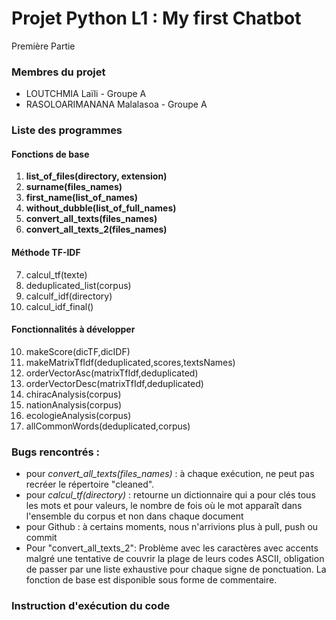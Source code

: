 # Projet Python L1 : My first Chatbot
Première Partie

### Membres du projet
- LOUTCHMIA Laïli - Groupe A
- RASOLOARIMANANA Malalasoa - Groupe A
 
### Liste des programmes 
#### Fonctions de base
1) **list_of_files(directory, extension)**
2) **surname(files_names)**
3) **first_name(list_of_names)**
4) **without_dubble(list_of_full_names)**
5) **convert_all_texts(files_names)**
6) **convert_all_texts_2(files_names)**

#### Méthode TF-IDF
7) calcul_tf(texte)
8) deduplicated_list(corpus)
9) calculf_idf(directory)
10) calcul_idf_final()
    
#### Fonctionnalités à développer
10) makeScore(dicTF,dicIDF)
11) makeMatrixTfIdf(deduplicated,scores,textsNames)
12) orderVectorAsc(matrixTfIdf,deduplicated)
13) orderVectorDesc(matrixTfIdf,deduplicated)
14) chiracAnalysis(corpus)
15) nationAnalysis(corpus)
16) ecologieAnalysis(corpus)
17) allCommonWords(deduplicated,corpus)

### Bugs rencontrés :
- pour *convert_all_texts(files_names)* : à chaque exécution, ne peut pas recréer le répertoire "cleaned".
- pour *calcul_tf(directory)* : retourne un dictionnaire qui a pour clés tous les mots et pour valeurs, le nombre de fois où le mot apparaît dans l'ensemble du corpus et non dans chaque document
- pour Github : à certains moments, nous n'arrivions plus à pull, push ou commit
- Pour "convert_all_texts_2": Problème avec les caractères avec accents malgré une tentative de couvrir la plage de leurs codes ASCII, obligation de passer par une liste exhaustive pour chaque signe de ponctuation. La fonction de base est disponible sous forme de commentaire.

### Instruction d'exécution du code 
